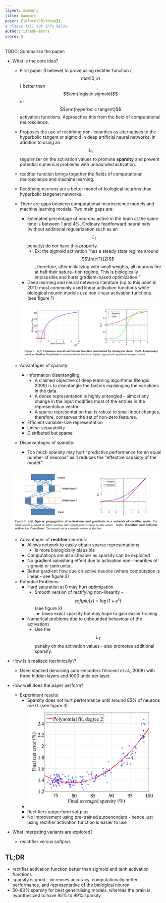 ```yaml
---
layout: summary
title: Summary
paper: {{glorot2011deep}}
# Please fill out info below
author: ishank-arora
score: 9
---
```


TODO: Summarize the paper:
* What is the core idea?

  * First paper (I believe) to prove using rectifier function ($$max(0,  x)$$) better than $$\em{logistic sigmoid}$$ or $$\em{hyperbolic tangent}$$ activation functions. Approaches this from the field of computational neuroscience. 

  * Proposes the use of rectifying non-linearities as alternatives to the hyperbolic tangent or sigmoid in deep artificial neural networks, in addition to using an $$L_1$$ regularizer on the activation values to promote **sparsity** and prevent potential numerical problems with unbounded activation. 

  * rectifier function brings together the fields of computational neuroscience and machine learning.

  * Rectifying neurons are a better model of biological neurons than hyperbolic tangenet networks.

  * There are gaps between computational neuroscience models and machine learning models. Two main gaps are:

    * Estimated percentage of neurons active in the brain at the same time is between 1 and 4%. Ordinary feedforward neural nets (without additional regularization such as an $$L_1$$ penalty) do not have this property.
      * Ex: the sigmoid activation "has a steady state regime around $$\frac{1}{2}$$ , therefore, after initializing with small weights, all neurons fire at half their satura- tion regime. This is biologically implausible and hurts gradient-based optimization."
    * Deep learning and neural networks literature (up to this point in 2011) most commonly used linear activation functions while biological neuron models use non-linear activation functions. (see figure 1)

    ![glorot2011deep_1_1](../assets/glorot2011deep_1_1.png)

  * Advantages of sparsity:

    * Information disentangling.
      * A claimed objective of deep learning algorithms (Bengio, 2009) is to disentangle the factors explainging the variations in the data. 
      * A dense representation is highly entangled - almost any change in the input modifies most of the entries in the representation vector.
      * A sparse representation that is robust to small input changes, therefore, conserves the set of non-zero features.
    * Efficient variable-size representation
    * Linear separability
    * Distributed but sparse

  * Disadvantages of sparsity:

    * Too much sparsity may hurt "predictive performance for an equal number of neurons" as it reduces the "effective capaicty of the model."

  ![glorot2011deep_1_2](../assets/glorot2011deep_1_2.png)

  * Advantages of **rectifier** neurons:
    * Allows network to easily obtain sparse representations
      * Is more biologicially plausible
    * Computations are also cheaper as sparsity can be exploited
    * No gradient vainishing effect due to activation non-linearities of sigmoid or tanh units.
    * Better gradient flow due on active neuons (where computation is linear - see figure 2)
  * Potential Problems:
    * Hard saturation at 0 may hurt optimization
      * Smooth version of rectifying non-linearity - $$softplu(x) = \log(1 + e^x)$$ (see figure 2)
        * loses exact sparsity but may hope to gain easier training
    * Numerical problems due to unbounded behaviour of the activations
      * Use the $$L_1$$ penalty on the activation values - also promotes additional sparsity.

* How is it realized (technically)?

  * Used stacked denoising auto-encoders (Vincent et al., 2008) with three hidden layers and 1000 units per layer. 

* How well does the paper perform?

  * Experiment results
    * Sparsity does not hurt performance until around 85% of neurons are 0. (see figure 3)
    * ![glorot2011deep_1_3](../assets/glorot2011deep_1_3.png)
    * Rectifiers outperform softplus
    * No improvement using pre-trained autoencoders - hence just using rectifier activation function is easier to use 

* What interesting variants are explored?

  * recctifier versus softplus 

## TL;DR
* rectifier activation function better than sigmoid and tanh activation functions 
* sparsity is good - increases accuracy, computationally better performance, and representative of the biological neuron 
* 50-80% sparsity for best generalising models, whereas the brain is hypothesized to have 95% to 99% sparsity.
